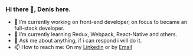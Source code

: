 ### Hi there 👋, Denis here.

- 🔭 I’m currently working on front-end developer, on focus to became an full-stack developer.
- 🌱 I’m currently learning Redux, Webpack, React-Native and others.
- 💬 Ask me about anything, if i can respond i will do it.
- 📫 How to reach me: On my [Linkedin](https://www.linkedin.com/in/denisson-victor-17963b212/) or by [Email](denisvitor41@gmail.com)
